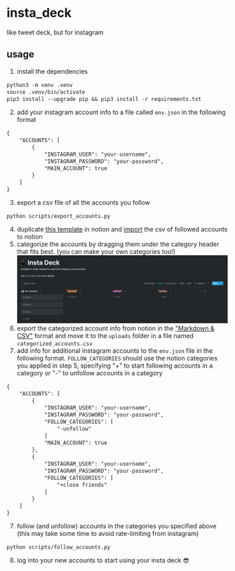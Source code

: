 # insta_deck
like tweet deck, but for instagram

## usage
1. install the dependencies
```
python3 -m venv .venv
source .venv/bin/activate
pip3 install --upgrade pip && pip3 install -r requirements.txt
```
2. add your instagram account info to a file called `env.json` in the following format
```
{
    "ACCOUNTS": [
        {
            "INSTAGRAM_USER": "your-username",
            "INSTAGRAM_PASSWORD": "your-password",
            "MAIN_ACCOUNT": true
        }
    ]
}
```
3. export a csv file of all the accounts you follow
```
python scripts/export_accounts.py
```
4. duplicate [this template](https://www.notion.so/tngzng/5756d62703454f519107423dafbe0925?v=f3d0284f90ff4c53af4d1c7ac420fcbf) in notion and [import](https://www.notion.so/Import-data-into-Notion-18c37b470e8941789548b68049af750b) the csv of followed accounts to notion 
5. categorize the accounts by dragging them under the category header that fits best. (you can make your own categories too!)
![notion board](docs/notion-template.png)
7. export the categorized account info from notion in the ["Markdown & CSV"](https://www.notion.so/help/export-your-content) format and move it to the `uploads` folder in a file named `categorized_accounts.csv`
8. add info for additional instagram accounts to the `env.json` file in the following format. `FOLLOW_CATEGORIES` should use the notion categories you applied in step 5, specifying "+" to start following accounts in a category or "-" to unfollow accounts in a category
```
{
    "ACCOUNTS": [
        {
            "INSTAGRAM_USER": "your-username",
            "INSTAGRAM_PASSWORD": "your-password",
            "FOLLOW_CATEGORIES": [
                "-unfollow"
            ]
            "MAIN_ACCOUNT": true
        },
        {
            "INSTAGRAM_USER": "your-username",
            "INSTAGRAM_PASSWORD": "your-password",
            "FOLLOW_CATEGORIES": [
                "+close friends"
            ]
        }
    ]
}
```
7. follow (and unfollow) accounts in the categories you specified above (this may take some time to avoid rate-limiting from instagram)
```
python scripts/follow_accounts.py
```
8. log into your new accounts to start using your insta deck 😎
